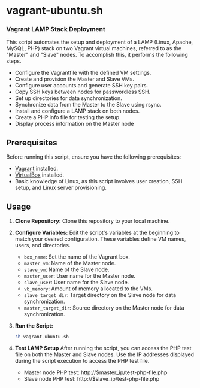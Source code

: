 <h1>vagrant-ubuntu.sh</h1>
<h3>Vagrant LAMP Stack Deployment</h3>

<p>This script automates the setup and deployment of a LAMP (Linux, Apache, MySQL, PHP) stack on two Vagrant virtual machines, referred to as the "Master" and "Slave" nodes. To accomplish this, it performs the following steps.</p>

<ul>
   <li>Configure the Vagrantfile with the defined VM settings.</li>
   <li>Create and provision the Master and Slave VMs.</li>
   <li>Configure user accounts and generate SSH key pairs.</li>
   <li>Copy SSH keys between nodes for passwordless SSH.</li>
   <li>Set up directories for data synchronization.</li>
   <li>Synchronize data from the Master to the Slave using rsync.</li>
   <li>Install and configure a LAMP stack on both nodes.</li>
   <li>Create a PHP info file for testing the setup.</li>
   <li>Display process information on the Master node</li>
</ul>

## Prerequisites

Before running this script, ensure you have the following prerequisites:

- [Vagrant](https://www.vagrantup.com/) installed.
- [VirtualBox](https://www.virtualbox.org/) installed.
- Basic knowledge of Linux, as this script involves user creation, SSH setup, and Linux server provisioning.

## Usage

1. **Clone Repository:** Clone this repository to your local machine.

2. **Configure Variables:** Edit the script's variables at the beginning to match your desired configuration. These variables define VM names, users, and directories.

   - `box_name`: Set the name of the Vagrant box.
   - `master_vm`: Name of the Master node.
   - `slave_vm`: Name of the Slave node.
   - `master_user`: User name for the Master node.
   - `slave_user`: User name for the Slave node.
   - `vb_memory`: Amount of memory allocated to the VMs.
   - `slave_target_dir`: Target directory on the Slave node for data synchronization.
   - `master_target_dir`: Source directory on the Master node for data synchronization.

3. **Run the Script:**

   ```bash
   sh vagrant-ubuntu.sh

4. **Test LAMP Setup** After running the script, you can access the PHP test file on both the Master and Slave nodes. Use the IP addresses displayed during the script execution to access the PHP test file.

   - Master node PHP test: http://$master_ip/test-php-file.php
   - Slave node PHP test: http://$slave_ip/test-php-file.php
   

